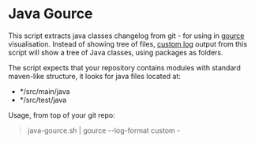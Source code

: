 Java Gource
===========

This script extracts java classes changelog from git - for using in [gource](http://gource.io/) visualisation.
Instead of showing tree of files, [custom log](https://github.com/acaudwell/Gource/wiki/Custom-Log-Format) output from this script will show a tree of Java classes, using packages as folders.

The script expects that your repository contains modules with standard maven-like structure, it looks for java files located at:
* */src/main/java
* */src/test/java


Usage, from top of your git repo:

> java-gource.sh <commit1> <commit2> | gource --log-format custom -

